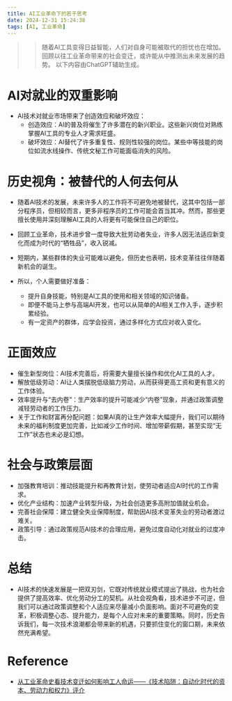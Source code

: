 ```yaml
---
title: AI工业革命下的若干思考
date: 2024-12-31 15:24:38
tags: [AI, 工业革命]
---
```


>> 随着AI工具变得日益智能，人们对自身可能被取代的担忧也在增加。
>> 回顾以往工业革命带来的社会变迁，或许能从中推测出未来发展的趋势。
>> 以下内容由ChatGPT辅助生成。


# AI对就业的双重影响
+ AI技术对就业市场带来了创造效应和破坏效应：
    - 创造效应：AI的普及将催生了许多潜在的新兴职业。这些新兴岗位对熟练掌握AI工具的专业人才需求旺盛。
    - 破坏效应：AI替代了许多重复性、规则性较强的岗位。某些中等技能的岗位如流水线操作、传统文秘工作可能面临消失的风险。

# 历史视角：被替代的人何去何从
+ 随着AI技术的发展，未来许多人的工作将不可避免地被替代，这其中包括一部分程序员，但相较而言，更多非程序员的工作可能会首当其冲。然而，那些更擅长使用并深刻理解AI工具的人将更有可能保住自己的职位。
+ 回顾工业革命，技术进步曾一度导致大批劳动者失业，许多人因无法适应新变化而成为时代的“牺牲品”，收入锐减。
+ 短期内，某些群体的失业可能难以避免，但历史也表明，技术变革往往伴随着新机会的诞生。

+ 所以，个人需要做好准备：
    + 提升自身技能，特别是AI工具的使用和相关领域的知识储备。
    + 即便不能马上参与高端AI开发，也可以从简单的AI相关工作入手，逐步积累经验。
    + 有一定资产的群体，应学会投资，通过多样化方式应对收入变化。

# 正面效应
+ 催生新型岗位：AI技术完善后，将需要大量擅长操作和优化AI工具的人才。
+ 解放低级劳动：AI让人类摆脱低级脑力劳动，从而获得更高工资和更有意义的工作体验。
+ 效率提升与“去内卷”：生产效率的提升可能减少“内卷”现象，并通过政策调整减轻劳动者的工作压力。
+ 关于工作和财富再分配问题：如果AI真的让生产效率大幅提升，我们可以期待未来的福利制度更加完善，比如减少工作时间、增加带薪假期，甚至实现“无工作”状态也未必是幻想。

# 社会与政策层面
+ 加强教育培训：推动技能提升和再教育计划，使劳动者适应AI时代的工作需求。
+ 优化产业结构：加速产业转型升级，为社会创造更多高附加值就业机会。
+ 完善社会保障：建立健全失业保障制度，帮助因AI技术变革失业的劳动者渡过难关。
+ 政策引导：通过政策规范AI技术的合理应用，避免过度自动化对就业的过度冲击。

# 总结
+ AI技术的快速发展是一把双刃剑，它既对传统就业模式提出了挑战，也为社会提供了提高效率、优化劳动分工的契机。从社会视角看，技术进步不可逆，但我们可以通过政策调整和个人适应来尽量减小负面影响。面对不可避免的变革，积极调整心态、提升能力，是每个人应对未来的重要策略。同时，历史告诉我们，每一次技术浪潮都会带来新的机遇，只要抓住变化的窗口期，未来依然充满希望。



# Reference
+ [从工业革命史看技术变迁如何影响工人命运——《技术陷阱：自动化时代的资本、劳动力和权力》评介](http://www.xml-data.cn/KXYSH/html/93be89d5-c2ef-491d-9398-ebe61dcdc56b.htm)

